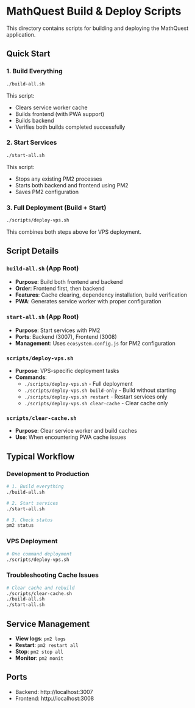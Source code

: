 # MathQuest Build & Deploy Scripts

This directory contains scripts for building and deploying the MathQuest application.

## Quick Start

### 1. Build Everything
```bash
./build-all.sh
```
This script:
- Clears service worker cache
- Builds frontend (with PWA support)
- Builds backend
- Verifies both builds completed successfully

### 2. Start Services
```bash
./start-all.sh
```
This script:
- Stops any existing PM2 processes
- Starts both backend and frontend using PM2
- Saves PM2 configuration

### 3. Full Deployment (Build + Start)
```bash
./scripts/deploy-vps.sh
```
This combines both steps above for VPS deployment.

## Script Details

### `build-all.sh` (App Root)
- **Purpose**: Build both frontend and backend
- **Order**: Frontend first, then backend
- **Features**: Cache clearing, dependency installation, build verification
- **PWA**: Generates service worker with proper configuration

### `start-all.sh` (App Root) 
- **Purpose**: Start services with PM2
- **Ports**: Backend (3007), Frontend (3008)
- **Management**: Uses `ecosystem.config.js` for PM2 configuration

### `scripts/deploy-vps.sh`
- **Purpose**: VPS-specific deployment tasks
- **Commands**:
  - `./scripts/deploy-vps.sh` - Full deployment
  - `./scripts/deploy-vps.sh build-only` - Build without starting
  - `./scripts/deploy-vps.sh restart` - Restart services only
  - `./scripts/deploy-vps.sh clear-cache` - Clear cache only

### `scripts/clear-cache.sh`
- **Purpose**: Clear service worker and build caches
- **Use**: When encountering PWA cache issues

## Typical Workflow

### Development to Production
```bash
# 1. Build everything
./build-all.sh

# 2. Start services
./start-all.sh

# 3. Check status
pm2 status
```

### VPS Deployment
```bash
# One command deployment
./scripts/deploy-vps.sh
```

### Troubleshooting Cache Issues
```bash
# Clear cache and rebuild
./scripts/clear-cache.sh
./build-all.sh
./start-all.sh
```

## Service Management

- **View logs**: `pm2 logs`
- **Restart**: `pm2 restart all`
- **Stop**: `pm2 stop all`
- **Monitor**: `pm2 monit`

## Ports
- Backend: http://localhost:3007
- Frontend: http://localhost:3008

